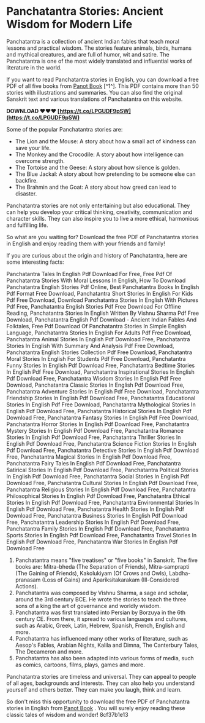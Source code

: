 # Panchatantra Stories: Ancient Wisdom for Modern Life
 
Panchatantra is a collection of ancient Indian fables that teach moral lessons and practical wisdom. The stories feature animals, birds, humans and mythical creatures, and are full of humor, wit and satire. The Panchatantra is one of the most widely translated and influential works of literature in the world.
 
If you want to read Panchatantra stories in English, you can download a free PDF of all five books from [Panot Book](https://panotbook.com/panchatantra-stories/) [^1^]. This PDF contains more than 50 stories with illustrations and summaries. You can also find the original Sanskrit text and various translations of Panchatantra on this website.
 
**DOWNLOAD ❤❤❤ [https://t.co/LPGUDF9pSW](https://t.co/LPGUDF9pSW)**


 
Some of the popular Panchatantra stories are:
 
- The Lion and the Mouse: A story about how a small act of kindness can save your life.
- The Monkey and the Crocodile: A story about how intelligence can overcome strength.
- The Tortoise and the Geese: A story about how silence is golden.
- The Blue Jackal: A story about how pretending to be someone else can backfire.
- The Brahmin and the Goat: A story about how greed can lead to disaster.

Panchatantra stories are not only entertaining but also educational. They can help you develop your critical thinking, creativity, communication and character skills. They can also inspire you to live a more ethical, harmonious and fulfilling life.
 
So what are you waiting for? Download the free PDF of Panchatantra stories in English and enjoy reading them with your friends and family!
  
If you are curious about the origin and history of Panchatantra, here are some interesting facts:
 
Panchatantra Tales In English Pdf Download For Free,  Free Pdf Of Panchatantra Stories With Moral Lessons In English,  How To Download Panchatantra English Stories Pdf Online,  Best Panchatantra Books In English Pdf Format Free Download,  Panchatantra Short Stories In English For Kids Pdf Free Download,  Download Panchatantra Stories In English With Pictures Pdf Free,  Panchatantra English Stories Pdf Free Download For Offline Reading,  Panchatantra Stories In English Written By Vishnu Sharma Pdf Free Download,  Panchatantra English Pdf Download - Ancient Indian Fables And Folktales,  Free Pdf Download Of Panchatantra Stories In Simple English Language,  Panchatantra Stories In English For Adults Pdf Free Download,  Panchatantra Animal Stories In English Pdf Download Free,  Panchatantra Stories In English With Summary And Analysis Pdf Free Download,  Panchatantra English Stories Collection Pdf Free Download,  Panchatantra Moral Stories In English For Students Pdf Free Download,  Panchatantra Funny Stories In English Pdf Download Free,  Panchatantra Bedtime Stories In English Pdf Free Download,  Panchatantra Inspirational Stories In English Pdf Download Free,  Panchatantra Wisdom Stories In English Pdf Free Download,  Panchatantra Classic Stories In English Pdf Download Free,  Panchatantra Adventure Stories In English Pdf Free Download,  Panchatantra Friendship Stories In English Pdf Download Free,  Panchatantra Educational Stories In English Pdf Free Download,  Panchatantra Mythological Stories In English Pdf Download Free,  Panchatantra Historical Stories In English Pdf Download Free,  Panchatantra Fantasy Stories In English Pdf Free Download,  Panchatantra Horror Stories In English Pdf Download Free,  Panchatantra Mystery Stories In English Pdf Download Free,  Panchatantra Romance Stories In English Pdf Download Free,  Panchatantra Thriller Stories In English Pdf Download Free,  Panchatantra Science Fiction Stories In English Pdf Download Free,  Panchatantra Detective Stories In English Pdf Download Free,  Panchatantra Magical Stories In English Pdf Download Free,  Panchatantra Fairy Tales In English Pdf Download Free,  Panchatantra Satirical Stories In English Pdf Download Free,  Panchatantra Political Stories In English Pdf Download Free,  Panchatantra Social Stories In English Pdf Download Free,  Panchatantra Cultural Stories In English Pdf Download Free,  Panchatantra Religious Stories In English Pdf Download Free,  Panchatantra Philosophical Stories In English Pdf Download Free,  Panchatantra Ethical Stories In English Pdf Download Free,  Panchatantra Environmental Stories In English Pdf Download Free,  Panchatantra Health Stories In English Pdf Download Free,  Panchatantra Business Stories In English Pdf Download Free,  Panchatantra Leadership Stories In English Pdf Download Free,  Panchatantra Family Stories In English Pdf Download Free,  Panchatantra Sports Stories In English Pdf Download Free,  Panchatantra Travel Stories In English Pdf Download Free,  Panchatantra War Stories In English Pdf Download Free

1. Panchatantra means "five treatises" or "five books" in Sanskrit. The five books are: Mitra-bheda (The Separation of Friends), Mitra-samprapti (The Gaining of Friends), Kakolukiyam (Of Crows and Owls), Labdha-pranasam (Loss of Gains) and Apariksitakarakam (Ill-Considered Actions).
2. Panchatantra was composed by Vishnu Sharma, a sage and scholar, around the 3rd century BCE. He wrote the stories to teach the three sons of a king the art of governance and worldly wisdom.
3. Panchatantra was first translated into Persian by Borzuya in the 6th century CE. From there, it spread to various languages and cultures, such as Arabic, Greek, Latin, Hebrew, Spanish, French, English and more.
4. Panchatantra has influenced many other works of literature, such as Aesop's Fables, Arabian Nights, Kalila and Dimna, The Canterbury Tales, The Decameron and more.
5. Panchatantra has also been adapted into various forms of media, such as comics, cartoons, films, plays, games and more.

Panchatantra stories are timeless and universal. They can appeal to people of all ages, backgrounds and interests. They can also help you understand yourself and others better. They can make you laugh, think and learn.
 
So don't miss this opportunity to download the free PDF of Panchatantra stories in English from [Panot Book](https://panotbook.com/panchatantra-stories/) . You will surely enjoy reading these classic tales of wisdom and wonder!
 8cf37b1e13
 
